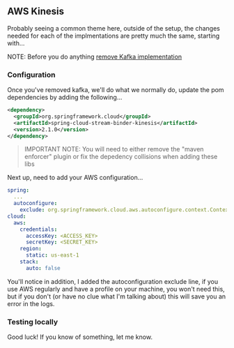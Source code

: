 ## AWS Kinesis

Probably seeing a common theme here, outside of the setup, the changes needed for each of the implmentations 
are pretty much the same, starting with...

NOTE: Before you do anything [remove Kafka implementation](KAFKA.md)

### Configuration

Once you've removed kafka, we'll do what we normally do, update the pom dependencies by adding the following...

```xml
<dependency>
  <groupId>org.springframework.cloud</groupId>
  <artifactId>spring-cloud-stream-binder-kinesis</artifactId>
  <version>2.1.0</version>
</dependency>
```

> IMPORTANT NOTE: You will need to either remove the "maven enforcer" plugin or fix the depedency collisions when adding these libs 

Next up, need to add your AWS configuration...

```yaml
spring:
  ...
  autoconfigure:
    exclude: org.springframework.cloud.aws.autoconfigure.context.ContextInstanceDataAutoConfiguration
cloud:
  aws:
    credentials:
      accessKey: <ACCESS_KEY>
      secretKey: <SECRET_KEY>
    region:
      static: us-east-1
    stack:
      auto: false
```

You'll notice in addition, I added the autoconfiguration exclude line, if you use AWS regularly and have a profile 
on your machine, you won't need this, but if you don't (or have no clue what I'm talking about) this will save you an error 
in the logs.

### Testing locally

Good luck!  If you know of something, let me know.
